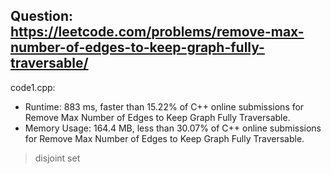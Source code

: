 ## Question: https://leetcode.com/problems/remove-max-number-of-edges-to-keep-graph-fully-traversable/

code1.cpp:
* Runtime: 883 ms, faster than 15.22% of C++ online submissions for Remove Max Number of Edges to Keep Graph Fully Traversable.
* Memory Usage: 164.4 MB, less than 30.07% of C++ online submissions for Remove Max Number of Edges to Keep Graph Fully Traversable.
> disjoint set